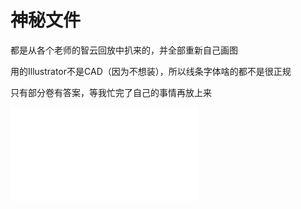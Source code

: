 # 神秘文件

都是从各个老师的智云回放中扒来的，并全部重新自己画图

用的Illustrator不是CAD（因为不想装），所以线条字体啥的都不是很正规

只有部分卷有答案，等我忙完了自己的事情再放上来

<object data="卷子.pdf" type="application/pdf" width="150%" height="800">
    <embed src="卷子.pdf" type="application/pdf" />
</object>